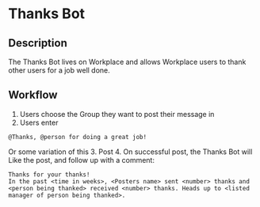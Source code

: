 # Thanks Bot

## Description

The Thanks Bot lives on Workplace and allows Workplace users to thank other users for a job well done.

## Workflow

1. Users choose the Group they want to post their message in
2. Users enter
```
@Thanks, @person for doing a great job!
```
Or some variation of this
3. Post
4. On successful post, the Thanks Bot will Like the post, and follow up with a comment:
```
Thanks for your thanks!
In the past <time in weeks>, <Posters name> sent <number> thanks and <person being thanked> received <number> thanks. Heads up to <listed manager of person being thanked>.
```

